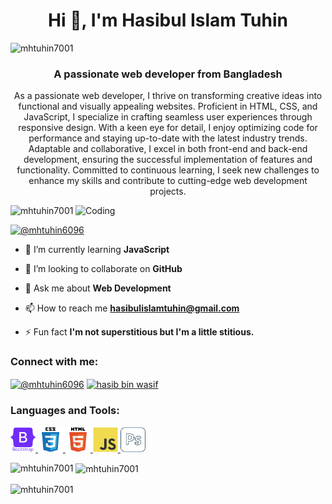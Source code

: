 <h1 align="center">Hi 👋, I'm Hasibul Islam Tuhin</h1>
<img src="https://media.licdn.com/dms/image/v2/D5616AQGs4j_zL6PEbA/profile-displaybackgroundimage-shrink_350_1400/B56ZVls03THQAY-/0/1741168005552?e=1746662400&v=beta&t=TIC5lZbdXIPhiwlmrJTf5F0HoctUsZb7lktY5CIcepQ" alt="mhtuhin7001" />
<h3 align="center">A passionate web developer from Bangladesh</h3>
<p align="center">As a passionate web developer, I thrive on transforming creative ideas into functional and visually appealing websites. Proficient in HTML, CSS, and JavaScript, I specialize in crafting seamless user experiences through responsive design. With a keen eye for detail, I enjoy optimizing code for performance and staying up-to-date with the latest industry trends. Adaptable and collaborative, I excel in both front-end and back-end development, ensuring the successful implementation of features and functionality. Committed to continuous learning, I seek new challenges to enhance my skills and contribute to cutting-edge web development projects.</p>
<img align="right" alt="Coding" width="400" src="https://cdn.dribbble.com/users/1162077/screenshots/3848914/programmer.gif">

<p align="left"> <img src="https://komarev.com/ghpvc/?username=mhtuhin7001&label=Profile%20views&color=0e75b6&style=flat" alt="mhtuhin7001" /> </p>

<p align="left"> <a href="https://twitter.com/@mhtuhin6096" target="blank"><img src="https://img.shields.io/twitter/follow/@mhtuhin6096?logo=twitter&style=for-the-badge" alt="@mhtuhin6096" /></a> </p>

- 🌱 I’m currently learning **JavaScript**

- 👯 I’m looking to collaborate on **GitHub**

- 💬 Ask me about **Web Development**

- 📫 How to reach me **hasibulislamtuhin@gmail.com**

- ⚡ Fun fact **I'm not superstitious but I'm a little stitious.**

<h3 align="left">Connect with me:</h3>
<p align="left">
<a href="https://twitter.com/@mhtuhin6096" target="blank"><img align="center" src="https://raw.githubusercontent.com/rahuldkjain/github-profile-readme-generator/master/src/images/icons/Social/twitter.svg" alt="@mhtuhin6096" height="30" width="40" /></a>
<a href="https://fb.com/hasib bin wasif" target="blank"><img align="center" src="https://raw.githubusercontent.com/rahuldkjain/github-profile-readme-generator/master/src/images/icons/Social/facebook.svg" alt="hasib bin wasif" height="30" width="40" /></a>
</p>

<h3 align="left">Languages and Tools:</h3>
<p align="left"> <a href="https://getbootstrap.com" target="_blank" rel="noreferrer"> <img src="https://raw.githubusercontent.com/devicons/devicon/master/icons/bootstrap/bootstrap-plain-wordmark.svg" alt="bootstrap" width="40" height="40"/> </a> <a href="https://www.w3schools.com/css/" target="_blank" rel="noreferrer"> <img src="https://raw.githubusercontent.com/devicons/devicon/master/icons/css3/css3-original-wordmark.svg" alt="css3" width="40" height="40"/> </a> <a href="https://www.w3.org/html/" target="_blank" rel="noreferrer"> <img src="https://raw.githubusercontent.com/devicons/devicon/master/icons/html5/html5-original-wordmark.svg" alt="html5" width="40" height="40"/> </a> <a href="https://developer.mozilla.org/en-US/docs/Web/JavaScript" target="_blank" rel="noreferrer"> <img src="https://raw.githubusercontent.com/devicons/devicon/master/icons/javascript/javascript-original.svg" alt="javascript" width="40" height="40"/> </a> <a href="https://www.photoshop.com/en" target="_blank" rel="noreferrer"> <img src="https://raw.githubusercontent.com/devicons/devicon/master/icons/photoshop/photoshop-line.svg" alt="photoshop" width="40" height="40"/> </a> </p>

<p><img align="left" src="https://github-readme-stats.vercel.app/api/top-langs?username=mhtuhin7001&show_icons=true&locale=en&layout=compact" alt="mhtuhin7001" /></p>

<p>&nbsp;<img align="center" src="https://github-readme-stats.vercel.app/api?username=mhtuhin7001&show_icons=true&locale=en" alt="mhtuhin7001" /></p>

<p><img align="center" src="https://github-readme-streak-stats.herokuapp.com/?user=mhtuhin7001&" alt="mhtuhin7001" /></p>
